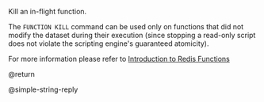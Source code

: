 Kill an in-flight function.


The `FUNCTION KILL` command can be used only on functions that did not modify the dataset during their execution (since stopping a read-only script does not violate the scripting engine's guaranteed atomicity).

For more information please refer to [Introduction to Redis Functions](/topics/function)

@return

@simple-string-reply
